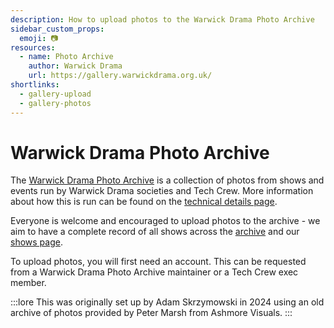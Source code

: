 ```yaml
---
description: How to upload photos to the Warwick Drama Photo Archive
sidebar_custom_props:
  emoji: 📷
resources:
  - name: Photo Archive
    author: Warwick Drama
    url: https://gallery.warwickdrama.org.uk/
shortlinks:
  - gallery-upload
  - gallery-photos
---
```


# Warwick Drama Photo Archive

The [Warwick Drama Photo Archive](https://gallery.warwickdrama.org.uk/) is a collection of photos from shows and events
run by Warwick Drama societies and Tech Crew. More information about how this is run can be found on the
[technical details page](/wiki/tech-crew/digital/gallery/technical).

Everyone is welcome and encouraged to upload photos to the archive - we aim to have a complete record of all shows
across the [archive](https://gallery.warwickdrama.org.uk/) and our [shows page](/shows).

To upload photos, you will first need an account. This can be requested from a Warwick Drama Photo Archive maintainer
or a Tech Crew exec member.

:::lore
This was originally set up by Adam Skrzymowski in 2024 using an old archive of photos provided by Peter Marsh from
Ashmore Visuals.
:::